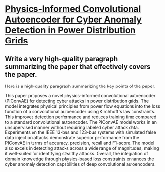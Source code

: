 # [Physics-Informed Convolutional Autoencoder for Cyber Anomaly Detection   in Power Distribution Grids](https://arxiv.org/abs/2312.04758)

## Write a very high-quality paragraph summarizing the paper that effectively covers the paper.

 Here is a high-quality paragraph summarizing the key points of the paper:

This paper proposes a novel physics-informed convolutional autoencoder (PIConvAE) for detecting cyber attacks in power distribution grids. The model integrates physical principles from power flow equations into the loss function of a convolutional autoencoder using Kirchhoff's law constraints. This improves detection performance and reduces training time compared to a standard convolutional autoencoder. The PIConvAE model works in an unsupervised manner without requiring labeled cyber attack data. Experiments on the IEEE 13-bus and 123-bus systems with simulated false data injection attacks demonstrate superior performance from the PIConvAE in terms of accuracy, precision, recall and F1-score. The model also excels in detecting attacks across a wide range of magnitudes, making it well-suited for identifying stealthy attacks. Overall, the integration of domain knowledge through physics-based loss constraints enhances the cyber anomaly detection capabilities of deep convolutional autoencoders.
